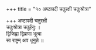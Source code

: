 +++
title = "१० अष्टापदी चतुरक्षी चतुःश्रोत्रा"

+++
अष्टापदी चतुरक्षी  
चतुःश्रोत्रा चतुर्हनुः ।  
द्विजिह्वा द्विप्राणा भूत्वा  
सा राष्ट्रम् अव धूनुते ॥